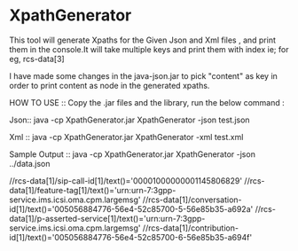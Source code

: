 # XpathGenerator

This tool will generate Xpaths for the Given Json and Xml files , and print them in the console.It will take multiple keys and print them with index ie; for eg, rcs-data[3]

I have made some changes in the java-json.jar to pick "content" as key in order to print content as node in the generated xpaths.

HOW TO USE ::
Copy the .jar files and the library, run the below command :

Json::   java -cp XpathGenerator.jar XpathGenerator -json test.json

Xml ::   java -cp XpathGenerator.jar XpathGenerator -xml test.xml

Sample Output :: java -cp XpathGenerator.jar XpathGenerator -json ../data.json

//rcs-data[1]/sip-call-id[1]/text()='00001000000001145806829'
//rcs-data[1]/feature-tag[1]/text()='urn:urn-7:3gpp-service.ims.icsi.oma.cpm.largemsg'
//rcs-data[1]/conversation-id[1]/text()='005056884776-56e4-52c85700-5-56e85b35-a692a'
//rcs-data[1]/p-asserted-service[1]/text()='urn:urn-7:3gpp-service.ims.icsi.oma.cpm.largemsg'
//rcs-data[1]/contribution-id[1]/text()='005056884776-56e4-52c85700-6-56e85b35-a694f'
